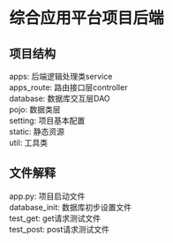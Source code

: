 # 综合应用平台项目后端
## 项目结构
apps: 后端逻辑处理类service  
apps_route: 路由接口层controller  
database: 数据库交互层DAO  
pojo: 数据类层  
setting: 项目基本配置  
static: 静态资源  
util: 工具类
## 文件解释
app.py: 项目启动文件  
database_init: 数据库初步设置文件  
test_get: get请求测试文件  
test_post: post请求测试文件  